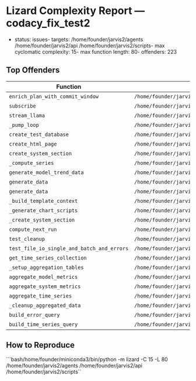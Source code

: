 # Lizard Complexity Report — codacy_fix_test2

- status: issues- targets: /home/founder/jarvis2/agents /home/founder/jarvis2/api /home/founder/jarvis2/scripts- max cyclomatic complexity: 15- max function length: 80- offenders: 223
## Top Offenders
| Function | File | CCN | Length |
|---|---|---:|---:|
| `enrich_plan_with_commit_window` | `/home/founder/jarvis2/agents/repair/agent.py` | 15 | 82 |
| `subscribe` | `/home/founder/jarvis2/agents/core/messaging/compat_event_bus.py` | 4 | 117 |
| `stream_llama` | `/home/founder/jarvis2/agents/core/ws_backends/llama.py` | 45 | 197 |
| `_pump_loop` | `/home/founder/jarvis2/agents/core/utils/subproc_stream.py` | 17 | 51 |
| `create_test_database` | `/home/founder/jarvis2/agents/core/monitoring/tests/fixtures/db_builder.py` | 9 | 115 |
| `create_html_page` | `/home/founder/jarvis2/agents/core/monitoring/visualization/utils/html_generators.py` | 4 | 245 |
| `create_system_section` | `/home/founder/jarvis2/agents/core/monitoring/visualization/dashboard_sections.py` | 17 | 97 |
| `_compute_series` | `/home/founder/jarvis2/agents/core/monitoring/visualization/resource_charts.py` | 18 | 54 |
| `generate_model_trend_data` | `/home/founder/jarvis2/agents/core/monitoring/visualization/model_performance.py` | 8 | 101 |
| `generate_data` | `/home/founder/jarvis2/agents/core/monitoring/visualization/error_analytics.py` | 9 | 125 |
| `generate_data` | `/home/founder/jarvis2/agents/core/monitoring/visualization/error_analytics.py` | 13 | 131 |
| `_build_template_context` | `/home/founder/jarvis2/agents/core/monitoring/visualization/dashboard.py` | 16 | 41 |
| `_generate_chart_scripts` | `/home/founder/jarvis2/agents/core/monitoring/visualization/dashboard.py` | 22 | 72 |
| `_create_system_section` | `/home/founder/jarvis2/agents/core/monitoring/visualization/dashboard.py` | 16 | 108 |
| `compute_next_run` | `/home/founder/jarvis2/agents/core/monitoring/metrics_storage/backup/operations_mod/schedule.py` | 18 | 78 |
| `test_cleanup` | `/home/founder/jarvis2/agents/core/monitoring/metrics_storage/tests/storage/test_db_storage.py` | 3 | 87 |
| `test_file_io_single_and_batch_and_errors` | `/home/founder/jarvis2/agents/core/monitoring/metrics_storage/tests/retention/test_cli.py` | 10 | 81 |
| `get_time_series_collection` | `/home/founder/jarvis2/agents/core/monitoring/metrics_storage/db_storage/time_series.py` | 11 | 87 |
| `_setup_aggregation_tables` | `/home/founder/jarvis2/agents/core/monitoring/metrics_storage/db_storage/aggregation.py` | 1 | 172 |
| `aggregate_model_metrics` | `/home/founder/jarvis2/agents/core/monitoring/metrics_storage/db_storage/aggregation.py` | 7 | 118 |
| `aggregate_system_metrics` | `/home/founder/jarvis2/agents/core/monitoring/metrics_storage/db_storage/aggregation.py` | 7 | 114 |
| `aggregate_time_series` | `/home/founder/jarvis2/agents/core/monitoring/metrics_storage/db_storage/aggregation.py` | 9 | 175 |
| `_cleanup_aggregated_data` | `/home/founder/jarvis2/agents/core/monitoring/metrics_storage/db_storage/aggregation.py` | 3 | 104 |
| `build_error_query` | `/home/founder/jarvis2/agents/core/monitoring/metrics_storage/db_storage/query_builder.py` | 9 | 83 |
| `build_time_series_query` | `/home/founder/jarvis2/agents/core/monitoring/metrics_storage/db_storage/query_builder.py` | 8 | 81 |

## How to Reproduce
```bash/home/founder/miniconda3/bin/python -m lizard -C 15 -L 80 /home/founder/jarvis2/agents /home/founder/jarvis2/api /home/founder/jarvis2/scripts``
